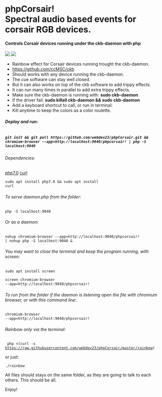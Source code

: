 # phpCorsair!<br>Spectral audio based events for corsair RGB devices.
#### Controls Corsair devices running under the ckb-daemon with php

<img src="http://i.imgur.com/1TjI3cx.gif"></img>
<img src="http://i.imgur.com/f7JEuLl.png"></img>

 *  Rainbow effect for Corsair devices running trought the ckb-daemon.
 *  https://github.com/ccMSC/ckb
 *  Should works with any device running the ckb-daemon.
 *  The cue software can stay well closed. 
 *  But it can also works on top of the ckb software to add trippy effects.
 *  It can run many times in parallel to add extra trippy effects.
 *  Make sure the ckb-daemon is running with: <b>sudo ckb-daemon</b>
 *  If the driver fail: <b>sudo killall ckb-daemon && sudo ckb-daemon</b>
 *  Add a keyboard shortcut to call, or run in terminal:
 *  Kill anytime to keep the colors as a color roulette.

##### Deploy and run: 
<h5><code>
git init && git pull https://github.com/webdev23/phpCorsair.git && chromium-browser --app=http://localhost:9040/phpcorsair! | php -S localhost:9040
</code></h5>

###### Dependencies: 

<a href="apt://php7.0">php7.0</a> 
<a href="apt://curl">curl</a>

<code>sudo apt install php7.0 && sudo apt install curl</code>

###### To serve daemon.php from the folder:

<code>php -S localhost:9040</code>

###### Or as a daemon:

<code>nohup chromium-browser --app=http://localhost:9040/phpcorsair! | nohup php -S localhost:9040 &</code>

###### You may want to close the terminal and keep the program running, with screen:

<code>sudo apt install screen</code>

<code>screen chromium-browser --app=http://localhost:9040/phpcorsair!</code>

###### To run from the folder if the daemon is listening open the file with chromium browser, or with this command line:.

<code>chromium-browser --app=http://localhost:9040/phpcorsair!</code>

###### Rainbow only via  the terminal:

<code> php <(curl -s https://raw.githubusercontent.com/webdev23/phpCorsair/master/rainbow) 
</code>

or just:

<code>./rainbow
</code>

All files should stays on the same folder, as they are going to talk to each others.
This should be all.

Enjoy!
